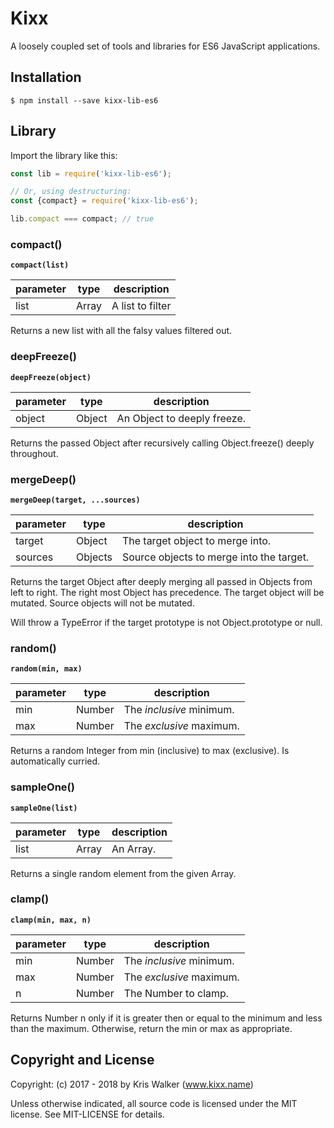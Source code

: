 Kixx
====
A loosely coupled set of tools and libraries for ES6 JavaScript applications.

Installation
------------

```
$ npm install --save kixx-lib-es6
```

## Library
Import the library like this:

```js
const lib = require('kixx-lib-es6');

// Or, using destructuring:
const {compact} = require('kixx-lib-es6');

lib.compact === compact; // true
```

### compact()
__`compact(list)`__

parameter | type | description
--------- | ---- | -----------
list | Array | A list to filter

Returns a new list with all the falsy values filtered out.

### deepFreeze()
__`deepFreeze(object)`__

parameter | type | description
--------- | ---- | -----------
object | Object | An Object to deeply freeze.

Returns the passed Object after recursively calling Object.freeze() deeply throughout.

### mergeDeep()
__`mergeDeep(target, ...sources)`__

parameter | type | description
--------- | ---- | -----------
target | Object | The target object to merge into.
sources | Objects | Source objects to merge into the target.

Returns the target Object after deeply merging all passed in Objects from left to right. The right most Object has precedence. The target object will be mutated. Source objects will not be mutated.

Will throw a TypeError if the target prototype is not Object.prototype or null.


### random()
__`random(min, max)`__

parameter | type | description
--------- | ---- | -----------
min | Number | The *inclusive* minimum.
max | Number | The *exclusive* maximum.

Returns a random Integer from min (inclusive) to max (exclusive). Is automatically curried.

### sampleOne()
__`sampleOne(list)`__

parameter | type | description
--------- | ---- | -----------
list | Array | An Array.

Returns a single random element from the given Array.

### clamp()
__`clamp(min, max, n)`__

parameter | type | description
--------- | ---- | -----------
min | Number | The *inclusive* minimum.
max | Number | The *exclusive* maximum.
n   | Number | The Number to clamp.

Returns Number n only if it is greater then or equal to the minimum and less than the maximum. Otherwise, return the min or max as appropriate.

Copyright and License
---------------------
Copyright: (c) 2017 - 2018 by Kris Walker (www.kixx.name)

Unless otherwise indicated, all source code is licensed under the MIT license. See MIT-LICENSE for details.

